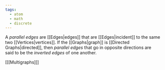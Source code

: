 ```yaml
---
tags:
  - atom
  - math
  - discrete
---
```

A *parallel edges* are [[Edges|edges]] that are [[Edges|incident]] to the same two [[Vertices|vertices]]. If the [[Graphs|graph]] is [[Directed Graphs|directed]], then *parallel edges* that go in opposite directions are said to be the *inverted edges* of one another.

\[[[Multigraphs]]\]
